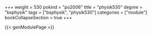 +++
weight = 530
pokind = "po2006"
title = "physik530"
degree = "bsphysik"
tags = ["bsphysik", "physik530"]
categories = ["module"]
bookCollapseSection = true
+++

{{< genModulePage >}}
